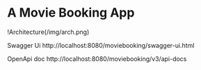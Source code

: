 # A Movie Booking App

!Architecture(/img/arch.png)

Swagger Ui http://localhost:8080/moviebooking/swagger-ui.html

OpenApi doc http://localhost:8080/moviebooking/v3/api-docs

